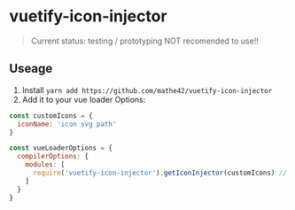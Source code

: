# vuetify-icon-injector
> Current status: testing / prototyping NOT recomended to use!!

## Useage
1. Install `yarn add https://github.com/mathe42/vuetify-icon-injector`
2. Add it to your vue loader Options:


```js
const customIcons = {
  iconName: 'icon svg path'
}

const vueLoaderOptions = {
  compilerOptions: {
    modules: [
      require('vuetify-icon-injector').getIconInjector(customIcons) // argument is optional
    ]
  }
}
```
